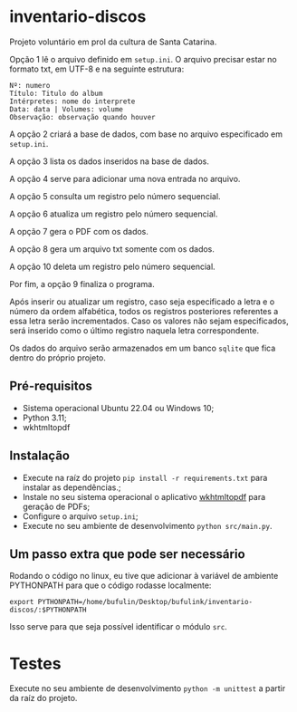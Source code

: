 # inventario-discos
Projeto voluntário em prol da cultura de Santa Catarina.

Opção 1 lê o arquivo definido em `setup.ini`. O arquivo precisar estar no formato txt, em UTF-8 e na seguinte estrutura:
```
Nº: numero
Título: Titulo do album
Intérpretes: nome do interprete
Data: data | Volumes: volume
Observação: observação quando houver
```

A opção 2 criará a base de dados, com base no arquivo especificado em `setup.ini`.

A opção 3 lista os dados inseridos na base de dados.

A opção 4 serve para adicionar uma nova entrada no arquivo.

A opção 5 consulta um registro pelo número sequencial.

A opção 6 atualiza um registro pelo número sequencial.

A opção 7 gera o PDF com os dados.

A opção 8 gera um arquivo txt somente com os dados.

A opção 10 deleta um registro pelo número sequencial.

Por fim, a opção 9 finaliza o programa.

Após inserir ou atualizar um registro, caso seja especificado a letra e o número da ordem alfabética, todos os registros
posteriores referentes a essa letra serão incrementados. Caso os valores não sejam especificados, será inserido como o
último registro naquela letra correspondente.

Os dados do arquivo serão armazenados em um banco `sqlite` que fica dentro do próprio projeto. 

## Pré-requisitos
- Sistema operacional Ubuntu 22.04 ou Windows 10;
- Python 3.11;
- wkhtmltopdf

## Instalação
- Execute na raíz do projeto `pip install -r requirements.txt` para instalar as dependências.;
- Instale no seu sistema operacional o aplicativo [wkhtmltopdf](https://wkhtmltopdf.org/downloads.html) 
para geração de PDFs;
- Configure o arquivo `setup.ini`;
- Execute no seu ambiente de desenvolvimento `python src/main.py`.


## Um passo extra que pode ser necessário

Rodando o código no linux, eu tive que adicionar à variável de ambiente PYTHONPATH para que
o código rodasse localmente:

```
export PYTHONPATH=/home/bufulin/Desktop/bufulink/inventario-discos/:$PYTHONPATH
```

Isso serve para que seja possível identificar o módulo `src`. 

# Testes
Execute no seu ambiente de desenvolvimento `python -m unittest` a partir da raíz do projeto.
